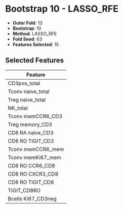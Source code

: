 # Bootstrap 10 - LASSO_RFE

- **Outer Fold**: 13
- **Bootstrap**: 10
- **Method**: LASSO_RFE
- **Fold Seed**: 63
- **Features Selected**: 15

## Selected Features

| Feature |
|---------|
| CD3pos_total |
| Tconv naive_total |
| Treg naive_total |
| NK_total |
| Tconv memCCR6_CD3 |
| Treg memory_CD3 |
| CD8 RA naive_CD3 |
| CD8 RO TIGIT_CD3 |
| Tconv memCCR6_mem |
| Tconv memKi67_mem |
| CD8 RO CCR6_CD8 |
| CD8 RO CXCR3_CD8 |
| CD8 RO TIGIT_CD8 |
| TIGIT_CD8RO |
| Bcells Ki67_CD3neg |
